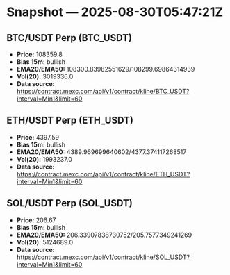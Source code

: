 # Snapshot — 2025-08-30T05:47:21Z

## BTC/USDT Perp (BTC_USDT)
- **Price:** 108359.8
- **Bias 15m:** bullish
- **EMA20/EMA50:** 108300.83982551629/108299.69864314939
- **Vol(20):** 3019336.0
- **Data source:** https://contract.mexc.com/api/v1/contract/kline/BTC_USDT?interval=Min1&limit=60

## ETH/USDT Perp (ETH_USDT)
- **Price:** 4397.59
- **Bias 15m:** bullish
- **EMA20/EMA50:** 4389.969699640602/4377.374117268517
- **Vol(20):** 1993237.0
- **Data source:** https://contract.mexc.com/api/v1/contract/kline/ETH_USDT?interval=Min1&limit=60

## SOL/USDT Perp (SOL_USDT)
- **Price:** 206.67
- **Bias 15m:** bullish
- **EMA20/EMA50:** 206.33907838730752/205.7577349241269
- **Vol(20):** 5124689.0
- **Data source:** https://contract.mexc.com/api/v1/contract/kline/SOL_USDT?interval=Min1&limit=60
